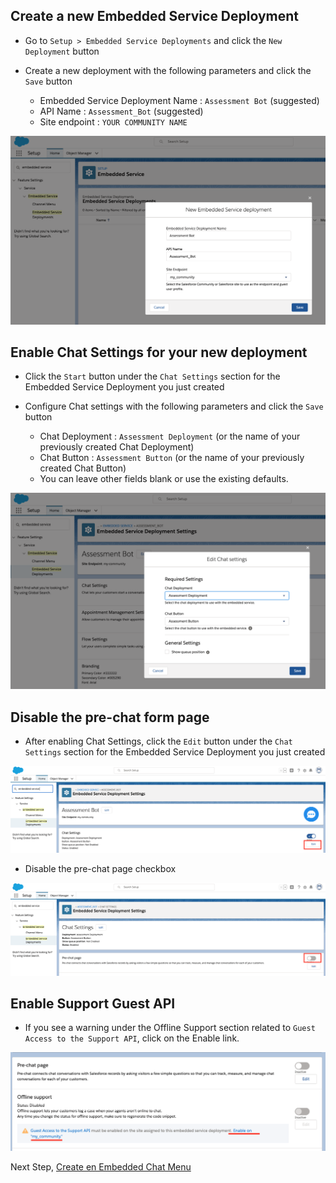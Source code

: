 ## Create a new Embedded Service Deployment

- Go to `Setup > Embedded Service Deployments` and click the `New Deployment` button
- Create a new deployment with the following parameters and click the `Save` button

    - Embedded Service Deployment Name : `Assessment Bot` (suggested)
    - API Name : `Assessment_Bot` (suggested)
    - Site endpoint : `YOUR COMMUNITY NAME`

![Embedded](/docs/images/embedded-service/snapin-create.png?raw=true)

## Enable Chat Settings for your new deployment

- Click the `Start` button under the `Chat Settings` section for the Embedded Service Deployment you just created
- Configure Chat settings with the following parameters and click the `Save` button

    - Chat Deployment : `Assessment Deployment` (or the name of your previously created Chat Deployment)
    - Chat Button : `Assessment Button` (or the name of your previously created Chat Button)
    - You can leave other fields blank or use the existing defaults.

![Embedded](/docs/images/embedded-service/snapin-chat-enabled.png?raw=true)

## Disable the pre-chat form page

- After enabling Chat Settings, click the `Edit` button under the `Chat Settings` section for the Embedded Service Deployment you just created

![Embedded](/docs/images/embedded-service/snapin-chat-button.png?raw=true)

- Disable the pre-chat page checkbox

![Embedded](/docs/images/embedded-service/snapin-disable-prechat.png?raw=true)

## Enable Support Guest API

- If you see a warning under the Offline Support section related to `Guest Access to the Support API`, click on the Enable link.

![Embedded](/docs/images/embedded-service/snapin-enable-guest-api.png?raw=true)


Next Step, [Create en Embedded Chat Menu](EmbeddedChatMenu.md)